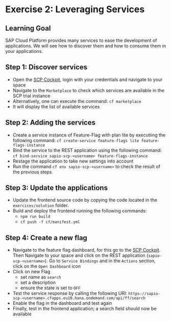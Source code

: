 # Exercise 2: Leveraging Services

## Learning Goal
SAP Cloud Platform provides many services to ease the development of applications. We will see how to discover them and how to consume them in your applications.

## Step 1: Discover services
- Open the [SCP Cockpit](https://cockpit.hanatrial.ondemand.com/#/home/welcome), login with your credentials and navigate to your space
- Navigate to the `Marketplace` to check which services are available in the SCP trial instance
- Alternatively, one can execute the command: `cf marketplace`
- It will display the list of available services

## Step 2: Adding the services
- Create a service instance of Feature-Flag with plan lite by executiing the following command: `cf create-service feature-flags lite feature-flags-instance`
- Bind the service to the REST application using the following command: `cf bind-service sapio-scp-<username> feature-flags-instance`
- Restage the application to take new settings into account
- Run the command `cf env sapio-scp-<username>` to check the result of the previous steps

## Step 3: Update the applications
- Update the frontend source code by copying the code located in the `exercices/solution` folder.
- Build and deploy the frontend running the following commands:
    - `npm run build`
    - `cf push -f cf/manifest.yml`

## Step 4: Create a new flag
- Navigate to the feature flag dashboard, for this go to the [SCP Cockpit](https://cockpit.hanatrial.ondemand.com/#/home/welcome). Then Navigate to your space and click on the REST application (`sapio-scp-<username>`). Go to `Service Bindings` and in the `Actions` section, click on the `Open Dashboard` icon
- Click on new Flag
    - set name as `search`
    - set a description
    - ensure the state is set to `OFF`
- Test the service response by calling the following URI: `https://sapio-scp-<username>.cfapps.eu10.hana.ondemand.com/api/ff/search`
- Enable the flag in the dashboard and test again
- Finally, test in the frontend application; a search field should now be available
